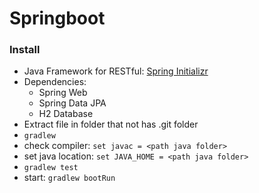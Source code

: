# Springboot

### Install
* Java Framework for RESTful: [Spring Initializr](https://start.spring.io/)
* Dependencies: 
    - Spring Web
    - Spring Data JPA
    - H2 Database
* Extract file in folder that not has .git folder
* `gradlew`
* check compiler: `set javac = <path java folder>` 
* set java location: `set JAVA_HOME = <path java folder>`
* `gradlew test`
* start: `gradlew bootRun`